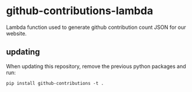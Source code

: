 # github-contributions-lambda
Lambda function used to generate github contribution count JSON for our website.

## updating ##

When updating this repository, remove the previous python packages and run:

```pip install github-contributions -t .```
